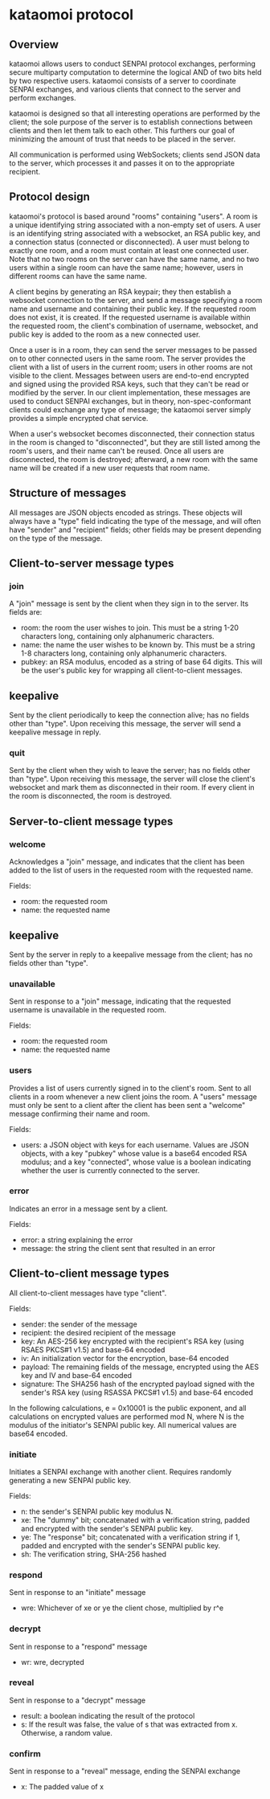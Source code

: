 # kataomoi protocol

## Overview

kataomoi allows users to conduct SENPAI protocol exchanges, performing
secure multiparty computation to determine the logical AND of two bits
held by two respective users. kataomoi consists of a server to
coordinate SENPAI exchanges, and various clients that connect to the
server and perform exchanges.

kataomoi is designed so that all interesting operations are performed
by the client; the sole purpose of the server is to establish
connections between clients and then let them talk to each other. This
furthers our goal of minimizing the amount of trust that needs to be
placed in the server.

All communication is performed using WebSockets; clients send JSON
data to the server, which processes it and passes it on to the
appropriate recipient.

## Protocol design

kataomoi's protocol is based around "rooms" containing "users".  A
room is a unique identifying string associated with a non-empty set of
users.  A user is an identifying string associated with a websocket,
an RSA public key, and a connection status (connected or
disconnected).  A user must belong to exactly one room, and a room
must contain at least one connected user.  Note that no two rooms on
the server can have the same name, and no two users within a single
room can have the same name; however, users in different rooms can
have the same name.

A client begins by generating an RSA keypair; they then establish a
websocket connection to the server, and send a message specifying a
room name and username and containing their public key.  If the
requested room does not exist, it is created.  If the requested
username is available within the requested room, the client's
combination of username, websocket, and public key is added to the
room as a new connected user.

Once a user is in a room, they can send the server messages to be
passed on to other connected users in the same room.  The server
provides the client with a list of users in the current room; users in
other rooms are not visible to the client.  Messages between users are
end-to-end encrypted and signed using the provided RSA keys, such that
they can't be read or modified by the server.  In our client
implementation, these messages are used to conduct SENPAI exchanges,
but in theory, non-spec-conformant clients could exchange any type of
message; the kataomoi server simply provides a simple encrypted chat
service.

When a user's websocket becomes disconnected, their connection status
in the room is changed to "disconnected", but they are still listed
among the room's users, and their name can't be reused.  Once all
users are disconnected, the room is destroyed; afterward, a new room
with the same name will be created if a new user requests that room
name.

## Structure of messages

All messages are JSON objects encoded as strings. These objects will
always have a "type" field indicating the type of the message, and
will often have "sender" and "recipient" fields; other fields
may be present depending on the type of the message.

## Client-to-server message types

### join

A "join" message is sent by the client when they sign in to the
server. Its fields are:

* room: the room the user wishes to join. This must be a string 1-20
  characters long, containing only alphanumeric characters.
* name: the name the user wishes to be known by. This must be a string
  1-8 characters long, containing only alphanumeric characters.
* pubkey: an RSA modulus, encoded as a string of base 64 digits. This
  will be the user's public key for wrapping all client-to-client
  messages.

## keepalive

Sent by the client periodically to keep the connection alive; has no
fields other than "type".  Upon receiving this message, the server will
send a keepalive message in reply.

### quit

Sent by the client when they wish to leave the server; has no fields
other than "type". Upon receiving this message, the server will close
the client's websocket and mark them as disconnected in their room. If
every client in the room is disconnected, the room is destroyed.

## Server-to-client message types

### welcome

Acknowledges a "join" message, and indicates that the client has been
added to the list of users in the requested room with the requested
name.

Fields:

* room: the requested room
* name: the requested name

## keepalive

Sent by the server in reply to a keepalive message from the client; has
no fields other than "type".

### unavailable

Sent in response to a "join" message, indicating that the requested
username is unavailable in the requested room.

Fields:

* room: the requested room
* name: the requested name

### users

Provides a list of users currently signed in to the client's
room. Sent to all clients in a room whenever a new client joins the
room. A "users" message must only be sent to a client after the client
has been sent a "welcome" message confirming their name and room.

Fields:

* users: a JSON object with keys for each username. Values are JSON
  objects, with a key "pubkey" whose value is a base64 encoded RSA
  modulus; and a key "connected", whose value is a boolean indicating
  whether the user is currently connected to the server.

### error

Indicates an error in a message sent by a client.

Fields:

* error: a string explaining the error
* message: the string the client sent that resulted in an error

## Client-to-client message types

All client-to-client messages have type "client".

Fields:

* sender: the sender of the message
* recipient: the desired recipient of the message
* key: An AES-256 key encrypted with the recipient's RSA key (using
  RSAES PKCS#1 v1.5) and base-64 encoded
* iv: An initialization vector for the encryption, base-64 encoded
* payload: The remaining fields of the message, encrypted using the AES
  key and IV and base-64 encoded
* signature: The SHA256 hash of the encrypted payload signed with the
  sender's RSA key (using RSASSA PKCS#1 v1.5) and base-64 encoded

In the following calculations, e = 0x10001 is the public exponent, and
all calculations on encrypted values are performed mod N, where N is the
modulus of the initiator's SENPAI public key.  All numerical values are
base64 encoded.

### initiate

Initiates a SENPAI exchange with another client.  Requires randomly
generating a new SENPAI public key.

Fields:

* n: the sender's SENPAI public key modulus N.
* xe: The "dummy" bit; concatenated with a verification string, padded
  and encrypted with the sender's SENPAI public key.
* ye: The "response" bit; concatenated with a verification string if 1,
  padded and encrypted with the sender's SENPAI public key.
* sh: The verification string, SHA-256 hashed

### respond

Sent in response to an "initiate" message

* wre: Whichever of xe or ye the client chose, multiplied by r^e

### decrypt

Sent in response to a "respond" message

* wr: wre, decrypted

### reveal

Sent in response to a "decrypt" message

* result: a boolean indicating the result of the protocol
* s: If the result was false, the value of s that was extracted from
  x. Otherwise, a random value.

### confirm

Sent in response to a "reveal" message, ending the SENPAI exchange

* x: The padded value of x
